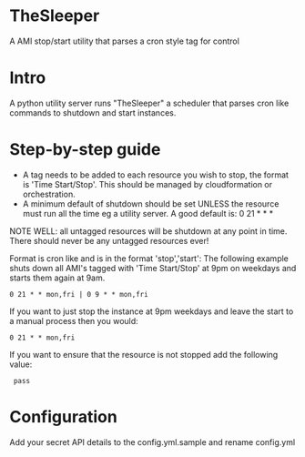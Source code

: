 TheSleeper
==========

A AMI stop/start utility that parses a cron style tag for control

Intro
==========
A python utility server runs "TheSleeper" a scheduler that parses cron like commands to shutdown and start instances.

Step-by-step guide
==========
 + A tag needs to be added to each resource you wish to stop, the format is 'Time Start/Stop'. This should be managed by cloudformation or orchestration.
 + A minimum default of shutdown should be set UNLESS the resource must run all the time eg a utility server. A good default is: 0 21 * * *


NOTE WELL: all untagged resources will be shutdown at any point in time. There should never be any untagged resources ever!

Format is cron like and is in the format 'stop','start': The following example shuts down all AMI's tagged with 'Time Start/Stop' at 9pm on weekdays and starts them again at 9am.

    0 21 * * mon,fri | 0 9 * * mon,fri



If you want to just stop the instance  at 9pm weekdays and leave the start to a manual process then you would:

    0 21 * * mon,fri

If you want to ensure that the resource is not stopped add the following value:

     pass

Configuration
==========
Add your secret API details to the config.yml.sample and rename config.yml